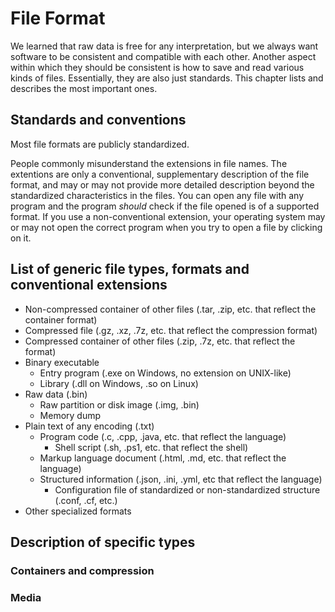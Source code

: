 # File Format

We learned that raw data is free for any interpretation, but we always want software to be consistent and compatible with each other. Another aspect within which they should be consistent is how to save and read various kinds of files. Essentially, they are also just standards. This chapter lists and describes the most important ones.

## Standards and conventions

Most file formats are publicly standardized.

People commonly misunderstand the extensions in file names. The extentions are only a conventional, supplementary description of the file format, and may or may not provide more detailed description beyond the standardized characteristics in the files. You can open any file with any program and the program *should* check if the file opened is of a supported format. If you use a non-conventional extension, your operating system may or may not open the correct program when you try to open a file by clicking on it.

## List of generic file types, formats and conventional extensions

- Non-compressed container of other files (.tar, .zip, etc. that reflect the container format)
- Compressed file (.gz, .xz, .7z, etc. that reflect the compression format)
- Compressed container of other files (.zip, .7z, etc. that reflect the format)
- Binary executable
  - Entry program (.exe on Windows, no extension on UNIX-like)
  - Library (.dll on Windows, .so on Linux)
- Raw data (.bin)
  - Raw partition or disk image (.img, .bin)
  - Memory dump
- Plain text of any encoding (.txt)
  - Program code (.c, .cpp, .java, etc. that reflect the language)
    - Shell script (.sh, .ps1, etc. that reflect the shell)
  - Markup language document (.html, .md, etc. that reflect the language)
  - Structured information (.json, .ini, .yml, etc that reflect the language)
    - Configuration file of standardized or non-standardized structure (.conf, .cf, etc.)
- Other specialized formats

## Description of specific types

### Containers and compression

### Media



